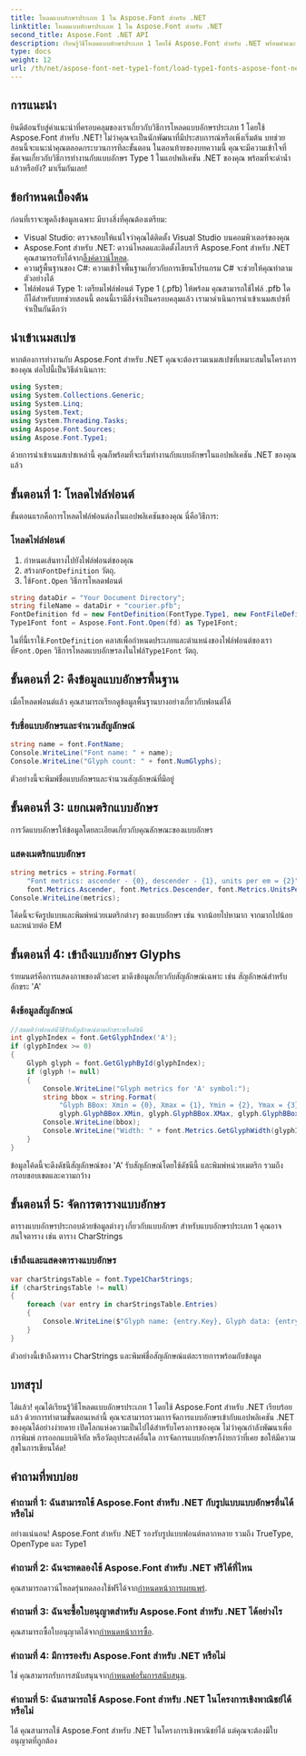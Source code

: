 ```yaml
---
title: โหลดแบบอักษรประเภท 1 ใน Aspose.Font สำหรับ .NET
linktitle: โหลดแบบอักษรประเภท 1 ใน Aspose.Font สำหรับ .NET
second_title: Aspose.Font .NET API
description: เรียนรู้วิธีโหลดแบบอักษรประเภท 1 โดยใช้ Aspose.Font สำหรับ .NET พร้อมคำแนะนำทีละขั้นตอนของเรา เหมาะสำหรับนักพัฒนาที่ต้องการเชี่ยวชาญการจัดการแบบอักษรในแอปพลิเคชัน .NET
type: docs
weight: 12
url: /th/net/aspose-font-net-type1-font/load-type1-fonts-aspose-font-net/
---
```

## การแนะนำ
ยินดีต้อนรับสู่คำแนะนำที่ครอบคลุมของเราเกี่ยวกับวิธีการโหลดแบบอักษรประเภท 1 โดยใช้ Aspose.Font สำหรับ .NET! ไม่ว่าคุณจะเป็นนักพัฒนาที่มีประสบการณ์หรือเพิ่งเริ่มต้น บทช่วยสอนนี้จะแนะนำคุณตลอดกระบวนการทีละขั้นตอน ในตอนท้ายของบทความนี้ คุณจะมีความเข้าใจที่ชัดเจนเกี่ยวกับวิธีการทำงานกับแบบอักษร Type 1 ในแอปพลิเคชัน .NET ของคุณ พร้อมที่จะดำน้ำแล้วหรือยัง? มาเริ่มกันเลย!
## ข้อกำหนดเบื้องต้น
ก่อนที่เราจะพูดถึงข้อมูลเฉพาะ มีบางสิ่งที่คุณต้องเตรียม:
- Visual Studio: ตรวจสอบให้แน่ใจว่าคุณได้ติดตั้ง Visual Studio บนคอมพิวเตอร์ของคุณ
-  Aspose.Font สำหรับ .NET: ดาวน์โหลดและติดตั้งไลบรารี Aspose.Font สำหรับ .NET คุณสามารถรับได้จาก[ลิ้งค์ดาวน์โหลด](https://releases.aspose.com/font/net/).
- ความรู้พื้นฐานของ C#: ความเข้าใจพื้นฐานเกี่ยวกับการเขียนโปรแกรม C# จะช่วยให้คุณทำตามตัวอย่างได้
- ไฟล์ฟอนต์ Type 1: เตรียมไฟล์ฟอนต์ Type 1 (.pfb) ให้พร้อม คุณสามารถใช้ไฟล์ .pfb ใดก็ได้สำหรับบทช่วยสอนนี้
ตอนนี้เรามีสิ่งจำเป็นครอบคลุมแล้ว เรามาดำเนินการนำเข้าเนมสเปซที่จำเป็นกันดีกว่า
## นำเข้าเนมสเปซ
หากต้องการทำงานกับ Aspose.Font สำหรับ .NET คุณจะต้องรวมเนมสเปซที่เหมาะสมในโครงการของคุณ ต่อไปนี้เป็นวิธีดำเนินการ:
```csharp
using System;
using System.Collections.Generic;
using System.Linq;
using System.Text;
using System.Threading.Tasks;
using Aspose.Font.Sources;
using Aspose.Font.Type1;
```
ด้วยการนำเข้าเนมสเปซเหล่านี้ คุณก็พร้อมที่จะเริ่มทำงานกับแบบอักษรในแอปพลิเคชัน .NET ของคุณแล้ว
## ขั้นตอนที่ 1: โหลดไฟล์ฟอนต์
ขั้นตอนแรกคือการโหลดไฟล์ฟอนต์ลงในแอปพลิเคชันของคุณ นี่คือวิธีการ:
### โหลดไฟล์ฟอนต์
1. กำหนดเส้นทางไปยังไฟล์ฟอนต์ของคุณ
2.  สร้างก`FontDefinition` วัตถุ.
3.  ใช้`Font.Open` วิธีการโหลดฟอนต์
```csharp
string dataDir = "Your Document Directory";
string fileName = dataDir + "courier.pfb";
FontDefinition fd = new FontDefinition(FontType.Type1, new FontFileDefinition("pfb", new FileSystemStreamSource(fileName)));
Type1Font font = Aspose.Font.Font.Open(fd) as Type1Font;
```
 ในที่นี้เราใช้.`FontDefinition` คลาสเพื่อกำหนดประเภทและตำแหน่งของไฟล์ฟอนต์ของเรา ที่`Font.Open` วิธีการโหลดแบบอักษรลงในไฟล์`Type1Font` วัตถุ.
## ขั้นตอนที่ 2: ดึงข้อมูลแบบอักษรพื้นฐาน
เมื่อโหลดฟอนต์แล้ว คุณสามารถเรียกดูข้อมูลพื้นฐานบางอย่างเกี่ยวกับฟอนต์ได้
### รับชื่อแบบอักษรและจำนวนสัญลักษณ์
```csharp
string name = font.FontName;
Console.WriteLine("Font name: " + name);
Console.WriteLine("Glyph count: " + font.NumGlyphs);
```
ตัวอย่างนี้จะพิมพ์ชื่อแบบอักษรและจำนวนสัญลักษณ์ที่มีอยู่ 
## ขั้นตอนที่ 3: แยกเมตริกแบบอักษร
การวัดแบบอักษรให้ข้อมูลโดยละเอียดเกี่ยวกับคุณลักษณะของแบบอักษร
### แสดงเมตริกแบบอักษร
```csharp
string metrics = string.Format(
    "Font metrics: ascender - {0}, descender - {1}, units per em = {2}",
    font.Metrics.Ascender, font.Metrics.Descender, font.Metrics.UnitsPerEM);
Console.WriteLine(metrics);
```
โค้ดนี้จะจัดรูปแบบและพิมพ์หน่วยเมตริกต่างๆ ของแบบอักษร เช่น จากน้อยไปหามาก จากมากไปน้อย และหน่วยต่อ EM
## ขั้นตอนที่ 4: เข้าถึงแบบอักษร Glyphs
ร่ายมนตร์คือการแสดงภาพของตัวละคร มาดึงข้อมูลเกี่ยวกับสัญลักษณ์เฉพาะ เช่น สัญลักษณ์สำหรับอักขระ 'A'
### ดึงข้อมูลสัญลักษณ์
```csharp
//สมมติว่าฟอนต์มีวิธีรับสัญลักษณ์ตามอักขระหรือดัชนี
int glyphIndex = font.GetGlyphIndex('A');
if (glyphIndex >= 0)
{
    Glyph glyph = font.GetGlyphById(glyphIndex);
    if (glyph != null)
    {
        Console.WriteLine("Glyph metrics for 'A' symbol:");
        string bbox = string.Format(
            "Glyph BBox: Xmin = {0}, Xmax = {1}, Ymin = {2}, Ymax = {3}",
            glyph.GlyphBBox.XMin, glyph.GlyphBBox.XMax, glyph.GlyphBBox.YMin, glyph.GlyphBBox.YMax);
        Console.WriteLine(bbox);
        Console.WriteLine("Width: " + font.Metrics.GetGlyphWidth(glyphIndex));
    }
}
```
ข้อมูลโค้ดนี้จะดึงดัชนีสัญลักษณ์ของ 'A' รับสัญลักษณ์โดยใช้ดัชนีนี้ และพิมพ์หน่วยเมตริก รวมถึงกรอบขอบเขตและความกว้าง
## ขั้นตอนที่ 5: จัดการตารางแบบอักษร
ตารางแบบอักษรประกอบด้วยข้อมูลต่างๆ เกี่ยวกับแบบอักษร สำหรับแบบอักษรประเภท 1 คุณอาจสนใจตาราง เช่น ตาราง CharStrings
### เข้าถึงและแสดงตารางแบบอักษร
```csharp
var charStringsTable = font.Type1CharStrings;
if (charStringsTable != null)
{
    foreach (var entry in charStringsTable.Entries)
    {
        Console.WriteLine($"Glyph name: {entry.Key}, Glyph data: {entry.Value}");
    }
}
```
ตัวอย่างนี้เข้าถึงตาราง CharStrings และพิมพ์ชื่อสัญลักษณ์แต่ละรายการพร้อมกับข้อมูล
## บทสรุป
ได้แล้ว! คุณได้เรียนรู้วิธีโหลดแบบอักษรประเภท 1 โดยใช้ Aspose.Font สำหรับ .NET เรียบร้อยแล้ว ด้วยการทำตามขั้นตอนเหล่านี้ คุณจะสามารถรวมการจัดการแบบอักษรเข้ากับแอปพลิเคชัน .NET ของคุณได้อย่างง่ายดาย เปิดโลกแห่งความเป็นไปได้สำหรับโครงการของคุณ ไม่ว่าคุณกำลังพัฒนาเพื่อการพิมพ์ การออกแบบดิจิทัล หรือวัตถุประสงค์อื่นใด การจัดการแบบอักษรก็ง่ายกว่าที่เคย ขอให้มีความสุขในการเขียนโค้ด!
## คำถามที่พบบ่อย
### คำถามที่ 1: ฉันสามารถใช้ Aspose.Font สำหรับ .NET กับรูปแบบแบบอักษรอื่นได้หรือไม่
อย่างแน่นอน! Aspose.Font สำหรับ .NET รองรับรูปแบบฟอนต์หลากหลาย รวมถึง TrueType, OpenType และ Type1
### คำถามที่ 2: ฉันจะทดลองใช้ Aspose.Font สำหรับ .NET ฟรีได้ที่ไหน
 คุณสามารถดาวน์โหลดรุ่นทดลองใช้ฟรีได้จาก[กำหนดหน้าการเผยแพร่](https://releases.aspose.com/).
### คำถามที่ 3: ฉันจะซื้อใบอนุญาตสำหรับ Aspose.Font สำหรับ .NET ได้อย่างไร
 คุณสามารถซื้อใบอนุญาตได้จาก[กำหนดหน้าการซื้อ](https://purchase.aspose.com/buy).
### คำถามที่ 4: มีการรองรับ Aspose.Font สำหรับ .NET หรือไม่
 ใช่ คุณสามารถรับการสนับสนุนจาก[กำหนดฟอรั่มการสนับสนุน](https://forum.aspose.com/c/font/41).
### คำถามที่ 5: ฉันสามารถใช้ Aspose.Font สำหรับ .NET ในโครงการเชิงพาณิชย์ได้หรือไม่
ได้ คุณสามารถใช้ Aspose.Font สำหรับ .NET ในโครงการเชิงพาณิชย์ได้ แต่คุณจะต้องมีใบอนุญาตที่ถูกต้อง